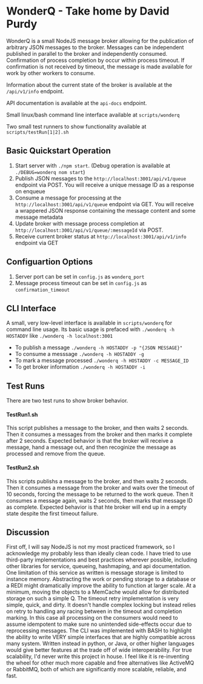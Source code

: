 # WonderQ - Take home by David Purdy

WonderQ is a small NodeJS message broker allowing for the publication of arbitrary JSON messages to the  broker.  Messages can be independent published in parallel to the broker and independently consumed.  Confirmation of process completion by occur within process timeout.  If confirmation is not received by timeout, the message is made available for work by other workers to consume.
 
Information about the current state of the broker is available at the `/api/v1/info` endpoint.
  
API documentation is available at the `api-docs` endpoint.

Small linux/bash command line interface available at `scripts/wonderq`

Two small test runners to show functionality available at `scripts/testRun[1|2].sh`

## Basic Quickstart Operation
1. Start server with `./npm start`.  (Debug operation is available at `./DEBUG=wonderq nom start`)
2. Publish JSON messages to the `http://localhost:3001/api/v1/queue` endpoint via POST.  You will receive a unique message ID as a response on enqueue
3. Consume a message for processing at the `http://localhost:3001/api/v1/queue` endpoint via GET.  You will receive a wrappered JSON response containing the message content and some message metadata
4. Update broker with message process completion at `http://localhost:3001/api/v1/queue/:messageId` via POST.
5. Receive current broker status at `http://localhost:3001/api/v1/info` endpoint via GET

## Configuartion Options
1. Server port can be set in `config.js` as `wonderq_port`
2. Message process timeout can be set in `config.js` as `confirmation_timeout`

## CLI Interface
A small, very low-level interface is available in `scripts/wonderq` for command line usage.  Its basic usage is prefaced with `./wonderq -h HOSTADDY` like `./wonderq -h localhost:3001`
* To publish a message `./wonderq -h HOSTADDY -p "{JSON MESSAGE}"`
* To consume a messsage `./wonderq -h HOSTADDY -g`
* To mark a message processed `./wonderq -h HOSTADDY -c MESSAGE_ID`
* To get broker information `./wonderq -h HOSTADDY -i`

## Test Runs

There are two test runs to show broker behavior.  

#### TestRun1.sh
This script publishes a message to the broker, and then waits 2 seconds.  Then it consumes a messages from the broker and then marks it complete after 2 seconds.  Expected behavior is that the broker will receive a message, hand a message out, and then recoginize the message as processed and remove from the queue.

#### TestRun2.sh
This scripts publishs a message to the broker, and then waits 2 seconds.  Then it consumes a message from the broker and waits over the timeout of 10 seconds, forcing the message to be returned to the work queue.  Then it consumes a message again, waits 2 seconds, then marks that message ID as complete.  Expected behavior is that hte broker will end up in a empty state despite the first timeout failure.

## Discussion
First off, I will say NodeJS is not my most practiced framework, so I acknowledge my probably less than ideally clean code. I have tried to use third-party implementations and best practices wherever possible, including other libraries for service, queueing, hashmaping, and api documentation.
One limitation of this service as written is message storage is limited to instance memory. Abstracting the work or pending storage to a database or a REDI might dramatically improve the ability to function at larger scale. At a minimum, moving the objects to a MemCache would allow for distributed storage on such a simple Q.
The timeout retry implementation is very simple, quick, and dirty. It doesn't handle complex locking but instead relies on retry to handling any racing between in the timeout and completion marking. In this case all processing on the consumers would need to assume idempotent to make sure no unintended side-effects occur due to reprocessing messages.
The CLI was implemented with BASH to highlight the ability to write VERY simple interfaces that are highly compatible across many system. Written instead in python, or Java, or other higher languages would give better features at the trade off of wide interoperability.
For true scalability, I'd never write this project in house. I feel like it is re-inventing the wheel for other much more capable and free alternatives like ActiveMQ or RabbitMQ, both of which are significantly more scalable, reliable, and fast.

